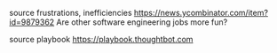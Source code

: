 
source frustrations, inefficiencies
  https://news.ycombinator.com/item?id=9879362 Are other software engineering jobs more fun?

source playbook
  https://playbook.thoughtbot.com
